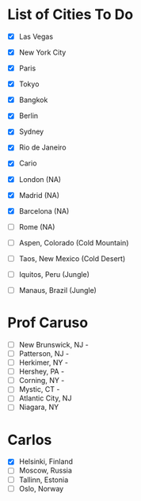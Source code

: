 # List of Cities To Do
- [x] Las Vegas
- [x] New York City
- [x] Paris
- [x] Tokyo
- [x] Bangkok
- [x] Berlin
- [x] Sydney
- [x] Rio de Janeiro
- [x] Cario
- [x] London (NA)
- [x] Madrid (NA)
- [x] Barcelona (NA)
- [ ] Rome (NA)
- [ ] Aspen, Colorado (Cold Mountain)
- [ ] Taos, New Mexico (Cold Desert)
- [ ] Iquitos, Peru (Jungle)
- [ ] Manaus, Brazil (Jungle)


# Prof Caruso
- [ ] New Brunswick, NJ -
- [ ] Patterson, NJ -
- [ ] Herkimer, NY -
- [ ] Hershey, PA -
- [ ] Corning, NY -
- [ ] Mystic, CT -
- [ ] Atlantic City, NJ
- [ ] Niagara, NY

# Carlos

- [x] Helsinki, Finland
- [ ] Moscow, Russia
- [ ] Tallinn, Estonia
- [ ] Oslo, Norway
